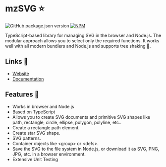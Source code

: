 # mzSVG ⭐

![GitHub package.json version](https://img.shields.io/github/package-json/v/mzusin/mz-svg)
[![NPM](https://img.shields.io/badge/npm-svg-brightgreen)](https://www.npmjs.com/package/mz-svg)

TypeScript-based library for managing SVG in the browser and Node.js. The modular approach allows you to select only the required functions. It works well with all modern bundlers and Node.js and supports tree shaking 🌲.

## Links 🔗
- [Website](https://svg.mzsoft.org)
- [Documentation](https://svg.mzsoft.org/pages/typescript-usage.html)

## Features 🚀
- Works in browser and Node.js
- Based on TypeScript
- Allows you to create SVG documents and primitive SVG shapes like path, rectangle, circle, ellipse, polygon, polyline, etc..
- Create a rectangle path element.
- Create star SVG shape.
- SVG patterns.
- Container objects like &lt;group> or &lt;defs>.
- Save the SVG to the file system in Node.js, or download it as SVG, PNG, JPG, etc. in a browser environment.
- Extensive Unit Testing